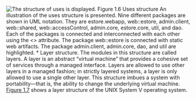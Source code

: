![The structure of uses is displayed.](graphics/01fig06.jpg) Figure 1.6 Uses structure An illustration of the uses structure is presented. Nine different packages are shown in UML notation. They are estore.webapp, web::estore, admin.client, web::shared, web::accessControl, admin.core, estore.core, util, and dao. Each of the packages is connected and interconnected with each other using the <> attribute. The package web::estore is connected with static web artifacts. The package admin.client, admin.core, dao, and util are highlighted. *  Layer structure. The modules in this structure are called layers. A layer is an abstract “virtual machine” that provides a cohesive set of services through a managed interface. Layers are allowed to use other layers in a managed fashion; in strictly layered systems, a layer is only allowed to use a single other layer. This structure imbues a system with portability—that is, the ability to change the underlying virtual machine. [Figure 1.7](ch01.xhtml#ch01fig07) shows a layer structure of the UNIX System V operating system.
